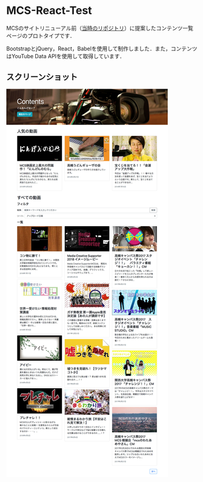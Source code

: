 # MCS-React-Test

MCSのサイトリニューアル前（[当時のリポジトリ](https://github.com/MCS-kutc/website)）に提案したコンテンツ一覧ページのプロトタイプです．

BootstrapとjQuery，React，Babelを使用して制作しました．また，コンテンツはYouTube Data APIを使用して取得しています．

## スクリーンショット

![当時のスクリーンショット](screenshots.jpg)
